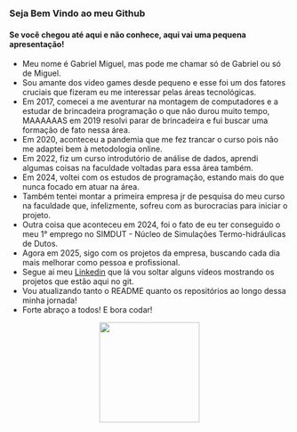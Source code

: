 <h3>Seja Bem Vindo ao meu Github</h3>
<h4>Se você chegou até aqui e não conhece, aqui vai uma pequena apresentação!</h4>

- Meu nome é Gabriel Miguel, mas pode me chamar só de Gabriel ou só de Miguel.
- Sou amante dos video games desde pequeno e esse foi um dos fatores cruciais que fizeram eu me interessar pelas áreas tecnológicas.
- Em 2017, comecei a me aventurar na montagem de computadores e a estudar de brincadeira programação o que não durou muito tempo, MAAAAAAS em 2019 resolvi parar de brincadeira e fui buscar uma formação de fato nessa área.
- Em 2020, aconteceu a pandemia que me fez trancar o curso pois não me adaptei bem à metodologia online.
- Em 2022, fiz um curso introdutório de análise de dados, aprendi algumas coisas na faculdade voltadas para essa área também.
- Em 2024, voltei com os estudos de programação, estando mais do que nunca focado em atuar na área.
- Também tentei montar a primeira empresa jr de pesquisa do meu curso na faculdade que, infelizmente, sofreu com as burocracias para iniciar o projeto.
- Outra coisa que aconteceu em 2024, foi o fato de eu ter conseguido o meu 1° emprego no SIMDUT - Núcleo de Simulações Termo-hidráulicas de Dutos.
- Agora em 2025, sigo com os projetos da empresa, buscando cada dia mais melhorar como pessoa e profissional.
- Segue ai meu <a href="https://www.linkedin.com/in/gabriel-miguel-97320b184/">Linkedin</a> que lá vou soltar alguns vídeos mostrando os projetos que estão aqui no git.
- Vou atualizando tanto o README quanto os repositórios ao longo dessa minha jornada!
- Forte abraço a todos! E bora codar!
<div align="center">
  <a href="https://github.com/GMiguel99">
  <img height="180em" src="https://github-readme-stats.vercel.app/api?username=gmiguel99&show_icons=true&theme=dracula&include_all_commits=true&count_private=true"/>
</div>
